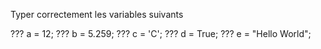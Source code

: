 Typer correctement les variables suivants

??? a = 12;
??? b = 5.259;
??? c = 'C';
??? d = True;
??? e = "Hello World";